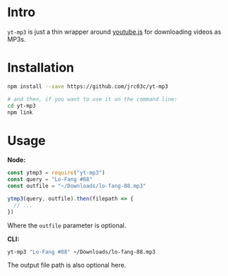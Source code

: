 # Intro

`yt-mp3` is just a thin wrapper around [youtube.js](https://github.com/LuanRT/YouTube.js) for downloading videos as MP3s.

# Installation

```bash
npm install --save https://github.com/jrc03c/yt-mp3

# and then, if you want to use it on the command line:
cd yt-mp3
npm link
```

# Usage

**Node:**

```js
const ytmp3 = require("yt-mp3")
const query = "Lo-Fang #88"
const outfile = "~/Downloads/lo-fang-88.mp3"

ytmp3(query, outfile).then(filepath => {
  // ...
})
```

Where the `outfile` parameter is optional.

**CLI:**

```bash
yt-mp3 "Lo-Fang #88" ~/Downloads/lo-fang-88.mp3
```

The output file path is also optional here.
